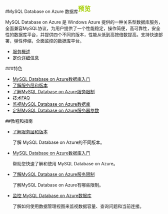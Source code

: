 <properties linkid="" urlDisplayName="" pageTitle="MySQL Database on Azure 数据库 - Azure 微软云" metaKeywords="Azure 云,技术文档,文档与资源,MySQL,数据库,技术指南" description="MySQL Database on Azure的技术帮助让您迅速了解当前业务,选择适合您的性能层级,轻松入门使用,并帮助您监视管理使用数据库,随时查看性能情况。" metaCanonical="" services="MySQL" documentationCenter="Services" title="" authors="" solutions="" manager="" editor="" />

<tags ms.service="mysql" ms.date="" wacn.date=""/>

#MySQL Database on Azure 数据库<sup style="color: #a5ce00; font-weight: bold; text-transform: uppercase; font-family: '微软雅黑'; font-size: 20px;" class="wa-previewTag">预览</sup>
MySQL Database on Azure 是 Windows Azure 提供的一种关系型数据库服务，全面兼容MySQL协议，为用户提供了一个性能稳定，操作简便，高可靠性，安全性的数据库平台，并提供四个不同的版本，性能从低到高按倍数提高。支持快速部署，弹性伸缩，全面监控的数据库平台。
- [服务概述](/home/features/mysql/)- [定价详细信息](/home/features/mysql/#price)
###特色- [MySQL Database on Azure数据库入门](/documentation/articles/mysql-database-get-started/)- [了解服务层和版本](/documentation/articles/mysql-database-performance-guidance-asdb-test-result/)- [了解MySQL Database on Azure服务限制](/documentation/articles/mysql-database-operation-limitation/)- [技术FAQ](/documentation/articles/mysql-database-tech-faq/)- [监视MySQL Database on Azure数据库](/documentation/articles/mysql-database-operation-monitoring-metrics/)- [定制MySQL Database on Azure服务器参数](/documentation/articles/mysql-database-advanced-settings)
##教程和指南
- [了解服务层和版本](/documentation/articles/mysql-database-performance-guidance-asdb-test-result/)
	了解 MySQL Database on Azure的不同版本。
- [MySQL Database on Azure数据库入门](/documentation/articles/mysql-database-get-started/)
	帮助您快速了解和使用 MySQL Database on Azure。
	- [了解MySQL Database on Azure服务限制](/documentation/articles/mysql-database-operation-limitation/)
	了解MySQL Database on Azure有哪些限制。
	- [监控 MySQL Database on Azure数据库](/documentation/articles/mysql-database-operation-monitoring-metrics/)
	了解如何使用数据管理视图来监视数据容量、查询问题和当前连接。